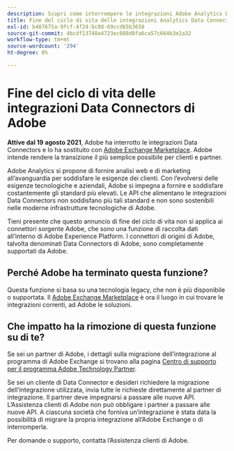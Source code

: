 ```yaml
---
description: Scopri come interrompere le integrazioni Adobe Analytics Data Connectors.
title: Fine del ciclo di vita delle integrazioni Analytics Data Connectors
exl-id: b407675a-9fcf-4f24-bc88-69ccdb5b3658
source-git-commit: 4bcdf13748a4723ec088d8fa6ca57c664b3e2a32
workflow-type: tm+mt
source-wordcount: '294'
ht-degree: 0%

---
```


# Fine del ciclo di vita delle integrazioni Data Connectors di Adobe

**Attive dal 19 agosto 2021**, Adobe ha interrotto le integrazioni Data Connectors e lo ha sostituito con [Adobe Exchange Marketplace](https://exchange.adobe.com/experiencecloud.analytics.html#product). Adobe intende rendere la transizione il più semplice possibile per clienti e partner.

Adobe Analytics si propone di fornire analisi web e di marketing all’avanguardia per soddisfare le esigenze dei clienti. Con l’evolversi delle esigenze tecnologiche e aziendali, Adobe si impegna a fornire e soddisfare costantemente gli standard più elevati. Le API che alimentano le integrazioni Data Connectors non soddisfano più tali standard e non sono sostenibili nelle moderne infrastrutture tecnologiche di Adobe.

Tieni presente che questo annuncio di fine del ciclo di vita non si applica ai connettori sorgente Adobe, che sono una funzione di raccolta dati all’interno di Adobe Experience Platform. I connettori di origini di Adobe, talvolta denominati Data Connectors di Adobe, sono completamente supportati da Adobe.

## Perché Adobe ha terminato questa funzione?

Questa funzione si basa su una tecnologia legacy, che non è più disponibile o supportata. Il [Adobe Exchange Marketplace](https://exchange.adobe.com/experiencecloud.analytics.html#product) è ora il luogo in cui trovare le integrazioni correnti, ad Adobe le soluzioni.

## Che impatto ha la rimozione di questa funzione su di te?

Se sei un partner di Adobe, i dettagli sulla migrazione dell’integrazione al programma di Adobe Exchange si trovano alla pagina [Centro di supporto per il programma Adobe Technology Partner](https://adobeexchangeec.zendesk.com/hc/en-us/articles/360003867071-Adobe-Analytics-Integration-Tools).

Se sei un cliente di Data Connector e desideri richiedere la migrazione dell’integrazione utilizzata, invia tutte le richieste direttamente al partner di integrazione. Il partner deve impegnarsi a passare alle nuove API. L’Assistenza clienti di Adobe non può obbligare i partner a passare alle nuove API. A ciascuna società che forniva un’integrazione è stata data la possibilità di migrare la propria integrazione all’Adobe Exchange o di interromperla.

Per domande o supporto, contatta l’Assistenza clienti di Adobe.
